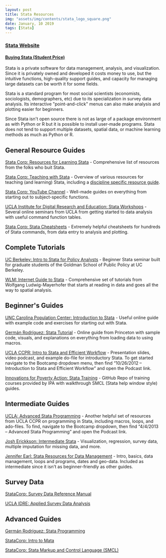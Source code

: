 ```yaml
---
layout: post
title: Stata Resources
img: "assets/img/contents/stata_logo_square.png"
date: January, 10 2019
tags: [Stata]
---
```



### [Stata Website](https://www.stata.com/)
#### [Buying Stata (Student Price)](https://www.stata.com/order/new/edu/gradplans/student-pricing/)

Stata is a private software for data management, analysis, and visualization. Since it is privately owned and developed it costs money to use, but the intuitive functions, high-quality support guides, and capacity for managing large datasets can be worth it for some fields. 

Stata is a standard program for most social scientists (economists, sociologists, demographers, etc) due to its specialization in survey data analysis. Its interactive "point-and-click" menus can also make analysis and plotting easier for beginners.

Since Stata isn't open source there is not as large of a package environment as with Python or R but it is possible to install user-made programs. Stata does not tend to support multiple datasets, spatial data, or machine learning methods as much as Python or R.


## General Resource Guides
[Stata Corp: Resources for Learning Stata](https://www.stata.com/links/resources-for-learning-stata/) - Comprehensive list of resources from the folks who buit Stata.

[Stata Corp: Teaching with Stata](https://www.stata.com/teaching-with-stata/) - Overview of various resources for teaching (and learning) Stata, including a [discipline specific resource guide](https://www.stata.com/disciplines/).

[Stata Corp: YouTube Channel](https://www.youtube.com/user/statacorp/playlists) - Well-made guides on everything from starting out to subject-specific functions.

[UCLA Institute for Digital Research and Education: Stata Workshops](https://stats.idre.ucla.edu/other/mult-pkg/seminars/#Stata) - Several online seminars from UCLA from getting started to data analysis with useful command function tables.

[Stata Corp: Stata Cheatsheets](https://www.stata.com/bookstore/statacheatsheets.pdf) - Extremely helpful cheatsheets for hundreds of Stata commands, from data entry to analysis and plotting.


## Complete Tutorials
[UC Berkeley: Intro to Stata for Policy Analysts](https://github.com/AaronScherf/Stata_for_Policy_Analysts) - Beginner Stata seminar built for graduate students of the Goldman School of Public Policy at UC Berkeley.

[WLM: Internet Guide to Stata](http://wlm.userweb.mwn.de/Stata/) - Comprehensive set of tutorials from Wolfgang Ludwig-Mayerhofer that starts at reading in data and goes all the way to spatial analysis.


## Beginner's Guides
[UNC Carolina Population Center: Introduction to Stata](https://www.cpc.unc.edu/research/tools/data_analysis/statatutorial/) - Useful online guide with example code and exercises for starting out with Stata.

[Germán Rodríguez: Stata Tutorial](https://data.princeton.edu/stata) - Online guide from Princeton with sample code, visuals, and explanations on everything from loading data to using macros.

[UCLA CCPR: Intro to Stata and Efficient Workflow](https://ccpr.ucla.edu/services/statistics-and-methods-core-mission/#toggle-id-5) - Presentation slides, video podcast, and example do-file for introductory Stata. To get started navigate to the Bootcamp dropdown menu, then find “10/26/2012 – Introduction to Stata and Efficient Workflow” and open the Podcast link.

[Innovations for Poverty Action: Stata Training](https://github.com/PovertyAction/IPA-Stata-Trainings) - GitHub Repo of training courses provided by IPA with walkthrough SMCL (Stata help window style) guides.


## Intermediate Guides
[UCLA: Advanced Stata Programming](https://ccpr.ucla.edu/services/statistics-and-methods-core-mission/#toggle-id-5) - Another helpful set of resources from UCLA CCPR on programming in Stata, including macros, loops, and ado-files. To find, navigate to the Bootcamp dropdown, then find “4/4/2013 – Advanced Stata Programming” and open the Podcast link.

[Josh Erickkson: Intermediate Stata](https://errickson.net/stata2/index.html) - Visualization, regression, survey data, multiple imputation for missing data, and more.

[Jennifer Earl: Stata Resources for Data Management](https://jearl.faculty.arizona.edu/content/stata-resources-data-management) - Intro, basics, data management, loops and programs, dates and geo-data. Included as intermediate since it isn't as beginner-friendly as other guides.


## Survey Data
[StataCorp: Survey Data Reference Manual](https://www.stata.com/manuals13/svy.pdf)

[UCLA IDRE: Applied Survey Data Analysis](https://stats.idre.ucla.edu/stata/seminars/applied-svy-stata13/)


## Advanced Guides
[Germán Rodríguez: Stata Programming](https://data.princeton.edu/stata/programming)

[StataCorp: Intro to Mata](https://www.stata.com/features/overview/introduction-to-mata/)

[StataCorp: Stata Markup and Control Language (SMCL)](https://www.stata.com/manuals13/psmcl.pdf)
